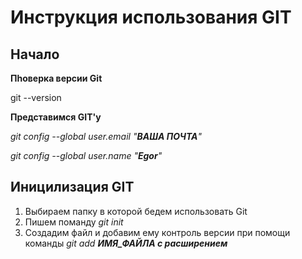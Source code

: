# Инструкция использования GIT
## Начало

**Пhоверка версии Git** 

git --version 

**Представимся GIT'у**

*git config --global user.email "***ВАША ПОЧТА***"*

*git config --global user.name "***Egor***"*

## Иницилизация GIT

1. Выбираем папку в которой бедем использовать Git
2. Пишем поманду *git init*
3. Создадим файл и добавим ему контроль версии при помощи команды *git add **ИМЯ_ФАЙЛА с расширением***

